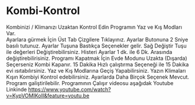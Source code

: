 # Kombi-Kontrol
Kombinizi / Klimanızı Uzaktan Kontrol Edin
Programın Yaz ve Kış Modları Var.<br>
Ayarlara gürmek İçin Üst Tab Çizgilere Tıklayınız.
Ayarlar Butonuna 2 Sniye basılı tutunuz.
Ayarlar Tuşuna Bastıkça Seçenekler gelir. Sağ Değiştir Tuşu ile değerleri Değiştirebilirsiniz.
Histeri Ayarlar 1 dk. ile 6 Dk. Arasında değiştirebilirisiniz.
Programı Kapatmak İçin Evde Modunu Uzakta (Dışarda) Seçerseniz Kombi Kapanır.
15 Dakika Hızlı çalıştırma Seçeneği ile 15 Dakika evi ısıtabılırsiniz.
Yaz ve Kış Modlarına Geçiş Yapabilirsiniz.  Yazın Klimaları Kışın Kombiyi Kontrol edebilirsiniz.
Ayarlarda Daha Birçok Seçenek Mevcut.
Program galiştirilebilir. 
Programının Çalışır videosu aşağıdak Youtube Linkinde
https://www.youtube.com/watch?v=KypVOMIKoII&feature=youtu.be
